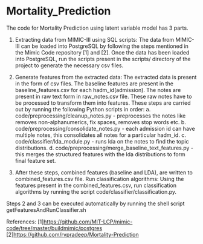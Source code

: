 # Mortality_Prediction

The code for Mortality Prediction using latent variable model has 3 parts.

1. Extracting data from MIMIC-III using SQL scripts: The data from MIMIC-III can be loaded into PostgreSQL by following the steps mentioned in the Mimic Code repository [1] and [2]. Once the data has been loaded into PostgreSQL, run the scripts present in the scripts/ directory of the project to generate the necessary csv files. 

2. Generate features from the extracted data: The extracted data is present in the form of csv files. The baseline features are present in the baseline_features.csv for each hadm_id(admission). The notes are present in raw text form in raw_notes.csv file. These raw notes have to be processed to transform them into features. These steps are carried out by running the following Python scripts in order:
    a. code/preprocessing/cleanup_notes.py - preprocesses the notes like removes non-alphanumerics, fix spaces, removes stop words etc.
    b. code/preprocessing/consolidate_notes.py - each admission id can have multiple notes, this consolidates all notes for a particular hadm_id.
    c. code/classifier/lda_module.py - runs lda on the notes to find the topic distributions.
    d. code/preprocessing/merge_baseline_text_features.py - this merges the structured features with the lda distributions to form final feature set.

3. After these steps, combined features (baseline and LDA), are written to combined_features.csv file.
Run classification algorithms: Using the features present in the combined_features.csv, run classification algorithms by running the script code/classifier/classification.py.

Steps 2 and 3 can be executed automatically by running the shell script getFeaturesAndRunClassifier.sh

References:
[1]https://github.com/MIT-LCP/mimic-code/tree/master/buildmimic/postgres
[2]https://github.com/rvpradeep/Mortality-Prediction

